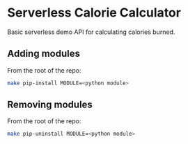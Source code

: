 # Serverless Calorie Calculator
Basic serverless demo API for calculating calories burned.

## Adding modules
From the root of the repo:
````bash
make pip-install MODULE=<python module>
````

## Removing modules
From the root of the repo:
````bash
make pip-uninstall MODULE=<python module>
````
